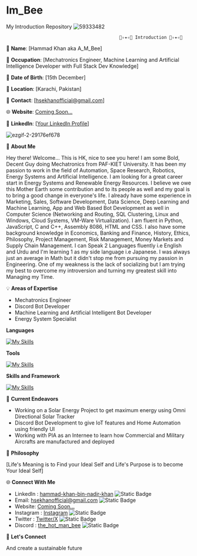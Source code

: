 # Im_Bee
My Introduction Repository
![59333482](https://github.com/Hammad-Khan-aka-Ansar-Malik/Bee/assets/59333482/db195ad8-92d7-4b09-abc5-792a5a518155)

                                               🌟✧✦✧🌟 Introduction 🌟✧✦✧🌟
📜 **Name**: [Hammad Khan aka A_M_Bee]

🏢 **Occupation**: [Mechatronics Engineer, Machine Learning and Artificial Intelligence Developer with Full Stack Dev Knowledge]

📆 **Date of Birth**: [15th December]

📍 **Location**: [Karachi, Pakistan]

📧 **Contact**: [hsekhanofficial@gmail.com]

🌐 **Website**: [Coming Soon...](https://the-hot-man-bee.carrd.co/)

📱 **LinkedIn**: [[Your LinkedIn Profile](https://pk.linkedin.com/in/hammad-khan-bin-nadir-khan)]

![ezgif-2-29176ef678](https://github.com/Hammad-Khan-aka-Ansar-Malik/Bee/assets/59333482/26c8d3dc-06c2-48a7-9a5d-5a9e2f3ecc88)



📖 **About Me**

Hey there! Welcome... This is HK, nice to see you here!
I am some Bold, Decent Guy doing Mechatronics from PAF-KIET University. It has been my passion to work in the field of Automation, Space Research, Robotics, Energy Systems and Artificial Intelligence.
I am looking for a great career start in Energy Systems and Renewable Energy Resources. I believe we owe this Mother Earth some contribution and to its people as well and my goal is to bring a good change in everyone's life.
I already have some experience in Marketing, Sales, Software Development, Data Science, Deep Learning and Machine Learning, App and Web Based Bot Development as well in Computer Science (Networking and Routing, SQL Clustering, Linux and Windows, Cloud Systems, VM-Ware Virtualization). I am fluent in Python, JavaScript, C and C++, Assembly 8086, HTML and CSS. I also have some background knowledge in Economics, Banking and Finance, History, Ethics, Philosophy, Project Management, Risk Management, Money Markets and Supply Chain Management.
I can Speak 2 Languages fluently i.e English and Urdu and I'm learning 1 as my side language i.e Japanese. I was always just an average in Math but it didn't stop me from pursuing my passion in Engineering. One of my weakness is the lack of socializing but I am trying my best to overcome my introversion and turning my greatest skill into Managing my Time.

💡 **Areas of Expertise**

- Mechatronics Engineer
- Discord Bot Developer
- Machine Learning and Artificial Intelligent Bot Developer
- Energy System Specialist

**Languages**

[![My Skills](https://skillicons.dev/icons?i=js,html,css,c,python,ts,mongodb,assembly)](https://skillicons.dev)

**Tools**

[![My Skills](https://skillicons.dev/icons?i=linux,github,vscode,ai,discord,vue,stackoverflow)](https://skillicons.dev)

**Skills and Framework**

[![My Skills](https://skillicons.dev/icons?i=tensorflow,matlab,bots,nodejs,flask,arduino,autocad,blender,d3,fastapi,postman,raspberrypi,replit,sqlite,sequelize)](https://skillicons.dev)


🌱 **Current Endeavors**

- Working on a Solar Energy Project to get maximum energy using Omni Directional Solar Tracker
- Discord Bot Development to give IoT features and Home Automation using friendly UI
- Working with PIA as an Internee to learn how Commercial and Military Aircrafts are manufactured and deployed

🌟 **Philosophy**

[Life's Meaning is to Find your Ideal Self and Life's Purpose is to become Your Ideal Self]

🌐 **Connect With Me**

- LinkedIn : [hammad-khan-bin-nadir-khan](https://pk.linkedin.com/in/hammad-khan-bin-nadir-khan)     ![Static Badge](https://img.shields.io/badge/LinkedIn-hammad--khan--bin--nadir--khan-darkblue)
- Email: hsekhanofficial@gmail.com    ![Static Badge](https://img.shields.io/badge/Email-hsekhanofficial%40gmail.com-red)
- Website: [Coming Soon...](https://the-hot-man-bee.carrd.co/)
- Instagram : [Instagram](https://www.instagram.com/the_hot_man_bee/)    ![Static Badge](https://img.shields.io/badge/Instagram-the__hot__man__bee%20-magenta)
- Twitter : [Twitter/X](https://twitter.com/A_M_Bee?t=WgsRD24u0HeSJs9D38KkBw&s=09)   ![Static Badge](https://img.shields.io/badge/Twitter/X-A__M__Bee%20-blue)
- Discord : [the_hot_man_bee](https://discord.gg/wkJnFDjK9a)    ![Static Badge](https://img.shields.io/badge/Discord-the__hot__man__bee%20-lightblue)

📣 **Let's Connect**

And create a sustainable future

